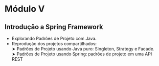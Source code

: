 # Módulo V

## Introdução a Spring Framework   

- Explorando Padrões de Projeto com Java.
- Reprodução dos projetos compartilhados: <br>
    ➤ Padrões de Projeto usando Java puro: Singleton, Strategy e Facade.<br>
    ➤ Padrões de Projeto usando Spring: padrões de projeto em uma API REST
